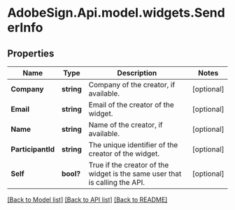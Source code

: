 # AdobeSign.Api.model.widgets.SenderInfo
## Properties

Name | Type | Description | Notes
------------ | ------------- | ------------- | -------------
**Company** | **string** | Company of the creator, if available. | [optional] 
**Email** | **string** | Email of the creator of the widget. | [optional] 
**Name** | **string** | Name of the creator, if available. | [optional] 
**ParticipantId** | **string** |  The unique identifier of the creator of the widget. | [optional] 
**Self** | **bool?** | True if the creator of the widget is the same user that is calling the API. | [optional] 

[[Back to Model list]](../README.md#documentation-for-models) [[Back to API list]](../README.md#documentation-for-api-endpoints) [[Back to README]](../README.md)

